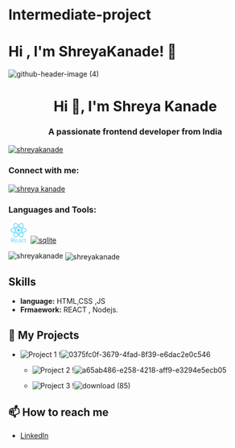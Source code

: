 # Intermediate-project
# Hi , I'm ShreyaKanade! 👋
![github-header-image (4)](https://github.com/shreyakanade/frontended-projects-shreyakanade/assets/145263277/1a4ea060-6f39-486d-97e6-a0b9b3ca0dc4)


<h1 align="center">Hi 👋, I'm Shreya Kanade</h1>
<h3 align="center">A passionate frontend developer from India</h3>

<p align="left"> <a href="https://github.com/ryo-ma/github-profile-trophy"><img src="https://github-profile-trophy.vercel.app/?username=shreyakanade" alt="shreyakanade" /></a> </p>



<h3 align="left">Connect with me:</h3>
<p align="left">
<a href="https://linkedin.com/in/shreya kanade" target="blank"><img align="center" src="https://raw.githubusercontent.com/rahuldkjain/github-profile-readme-generator/master/src/images/icons/Social/linked-in-alt.svg" alt="shreya kanade" height="30" width="40" /></a>
</p>

<h3 align="left">Languages and Tools:</h3>
<p align="left"><img src="https://raw.githubusercontent.com/devicons/devicon/master/icons/react/react-original-wordmark.svg" alt="react" width="40" height="40"/> </a> <a href="https://www.sqlite.org/" target="_blank" rel="noreferrer"> <img src="https://www.vectorlogo.zone/logos/sqlite/sqlite-icon.svg" alt="sqlite" width="40" height="40"/> </a> </p>

<p><img align="left" src="https://github-readme-stats.vercel.app/api/top-langs?username=shreyakanade&show_icons=true&locale=en&layout=compact" alt="shreyakanade" /></p>

<p>&nbsp;<img align="center" src="https://github-readme-stats.vercel.app/api?username=shreyakanade&show_icons=true&locale=en" alt="shreyakanade" /></p>



## Skills
- **language:** HTML,CSS ,JS
- **Frmaework:** REACT , Nodejs.
## 💼 My Projects


- [Project 1]: E-commerse
  ![Project 1] !![0375fc0f-3679-4fad-8f39-e6dac2e0c546](https://github.com/shreyakanade/frontended-projects-shreyakanade/assets/145263277/fff370f3-6cc7-445f-8818-076c9758e33f)

  
  - [Project 2]: Amazon
  ![Project 2] !![a65ab486-e258-4218-aff9-e3294e5ecb05](https://github.com/shreyakanade/frontended-projects-shreyakanade/assets/145263277/50a7a55e-c1f2-4c57-9464-43dc86447022)

  
  - [Project 3]: Age
  ![Project 3] !![download (85)](https://github.com/shreyakanade/frontended-projects-shreyakanade/assets/145263277/5291344c-44f8-4b8b-bead-3c94c38823cc)

  
  
## 📫 How to reach me

- [LinkedIn](https://www.linkedin.com/in/shreya-kanade-99666b229)
